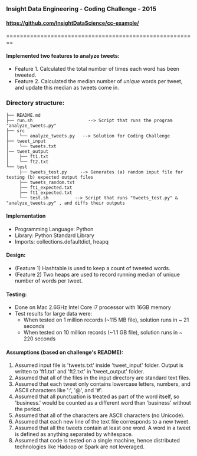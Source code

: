 ### Insight Data Engineering - Coding Challenge - 2015
#### https://github.com/InsightDataScience/cc-example/   
======================================================== 
#### Implemented two features to analyze tweets:

- Feature 1. Calculated the total number of times each word has been tweeted.
- Feature 2. Calculated the median number of *unique* words per tweet, and update this median as tweets come in. 

### Directory structure:

    ├── README.md  
	├── run.sh  				   --> Script that runs the program "analyze_tweets.py"
	├── src  
	│    └── analyze_tweets.py   --> Solution for Coding Challenge    
	├── tweet_input  
	│    └── tweets.txt  
	│── tweet_output  
	│    ├── ft1.txt  
	│    └── ft2.txt  
	└── test  
		 ├── tweets_test.py     --> Generates (a) random input file for testing (b) expected output files
		 ├── tweets_random.txt
		 ├── ft1_expected.txt  
		 ├── ft1_expected.txt  
		 └── test.sh  		  --> Script that runs "tweets_test.py" & "analyze_tweets.py" , and diffs their outputs
		 

#### Implementation
 
- Programming Language: Python  
- Library: Python Standard Library
- Imports: collections.defaultdict, heapq

#### Design:

- (Feature 1) Hashtable is used to keep a count of tweeted words.
- (Feature 2) Two heaps are used to record running median of unique number of words per tweet. 
 	

#### Testing: 

- Done on Mac 2.6GHz Intel Core i7 processor with 16GB memory
- Test results for large data were:
   - When tested on 1 million records (~115 MB file), solution runs in ~  21 seconds
   - When tested on 10 million records (~1.1 GB file), solution runs in ~ 220 seconds

#### Assumptions (based on challenge's README):

1. Assumed input file is 'tweets.txt' inside 'tweet_input' folder. Output is written to 'ft1.txt' and 'ft2.txt' in 'tweet_output' folder. 
2. Assumed that all of the files in the input directory are standard text files. 
3. Assumed that each tweet only contains lowercase letters, numbers, and ASCII characters like ':', '@', and '#'. 
4. Assumed that all punctuation is treated as part of the word itself, so 'business.' would be counted as a different word than 'business' without the period.
5. Assumed that all of the characters are ASCII characters (no Unicode).
6. Assumed that each new line of the text file corresponds to a new tweet. 
7. Assumed that all the tweets contain at least one word. A word in a tweet is defined as anything separated by whitespace.
8. Assumed that code is tested on a single machine, hence distributed technologies like Hadoop or Spark are not leveraged.





